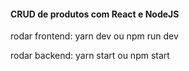 #### CRUD de produtos com React e NodeJS

rodar frontend: yarn dev  ou npm run dev

rodar backend: yarn start ou npm start

